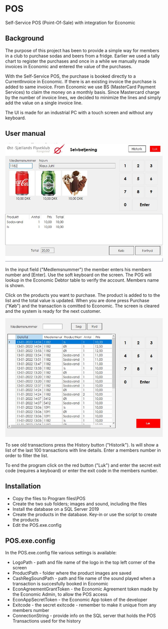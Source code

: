 # POS
Self-Service POS (Point-Of-Sale) with integration for Economic

## Background
The purpose of this project has been to provide a simple way for members in a club to purchase sodas and beers from a fridge.
Earlier we used a tally chart to register the purchases and once in a while we manually made invoices in Economic and entered the value of the purchases.

With the Self-Service POS, the purchase is booked directly to a CurrentInvoice in Economic. If there is an existing invoice the purchase is added to same invoice.
From Economic we use BS (MasterCard Payment Services) to claim the money on a monthly basis. 
Since Mastercard charge by the number of invoice lines, we decided to minimize the lines and simply add the value on a single invoice line.

The UI is made for an industrial PC with a touch screen and without any keyboard.

## User manual
![POSscreen](image/POS-screen-dump1.JPG)

In the input field ("Medlemsnummer") the member enters his members number and [Enter]. Use the soft keyboard on the screen. 
The POS will lookup in the Economic Debtor table to verify the account. Members name is shown.

Click on the products you want to purchase. The product is added to to the list and the total value is updated.
When you are done press Purchase ("Køb") and the transaction is comitted to Economic.
The screen is cleared and the system is ready for the next customer.

![History](image/POS-screen-dump2.JPG)

To see old transactions press the History button ("Historik"). Is will show a list of the last 100 transactions with line details.
Enter a members number in order to filter the list.

To end the program click on the red button ("Luk") and enter the secret exit code (requires a keyboard) or enter the exit code in the members number.

## Installation
* Copy the files to Program files\POS 
* Create the two sub folders; images and sound, including the files
* Install the database on a SQL Server 2019
* Create the products in the database. Key-in or use the script to create the products
* Edit the POS.exe.config

## POS.exe.config
In the POS.exe.config file various settings is available:
* LogoPath - path and file name of the logo in the top left corner of the screen
* ProductPath - folder where the product images are saved
* CashRegSoundPath - path and file name of the sound played when a transaction is succesfully booked in Economic
* EconAgreementGrantToken - the Economic Agreement token made by the Economic Admin, to allow the POS access
* EconAppSecretToken - the Economic App token of the developer
* Exitcode - the secret exitcode - remember to make it unique from any members number
* ConnectionString - provide info on the SQL server that holds the POS Transactions used for the history

